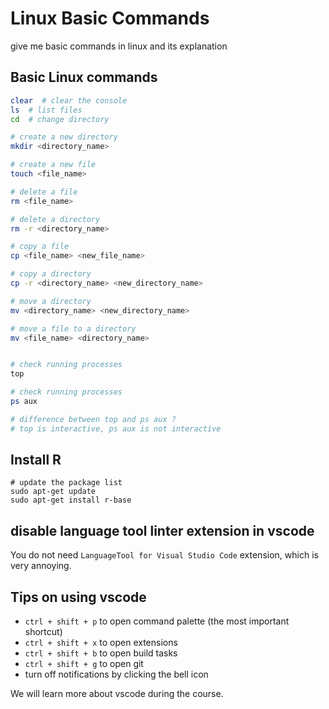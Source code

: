 # Linux Basic Commands 

give me basic commands in linux and its explanation

## Basic Linux commands 

```bash
clear  # clear the console
ls  # list files
cd  # change directory

# create a new directory
mkdir <directory_name>

# create a new file
touch <file_name>

# delete a file
rm <file_name>

# delete a directory
rm -r <directory_name>

# copy a file
cp <file_name> <new_file_name>

# copy a directory
cp -r <directory_name> <new_directory_name>

# move a directory
mv <directory_name> <new_directory_name>

# move a file to a directory
mv <file_name> <directory_name>


# check running processes
top 

# check running processes
ps aux

# difference between top and ps aux ?
# top is interactive, ps aux is not interactive
``` 

## Install R 

```
# update the package list
sudo apt-get update
sudo apt-get install r-base
```

## disable language tool linter extension in vscode 

You do not need `LanguageTool for Visual Studio Code` extension, which is very annoying.

## Tips on using vscode

- `ctrl + shift + p` to open command palette (the most important shortcut)
- `ctrl + shift + x` to open extensions
- `ctrl + shift + b` to open build tasks
- `ctrl + shift + g` to open git
- turn off notifications by clicking the bell icon

We will learn more about vscode during the course.